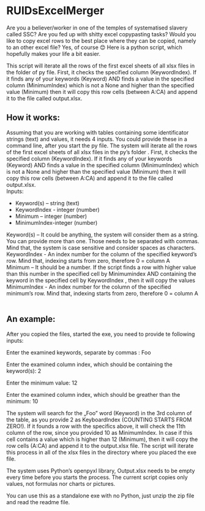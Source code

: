 # RUIDsExcelMerger
Are you a believer/worker in one of the temples of systematised slavery called SSC? Are you fed up with shitty excel copypasting tasks? Would you like to copy excel rows to the best place where they can be copied, namely to an other excel file?
Yes, of course 😊 
Here is a python script, which hopefully makes your life a bit easier. 

This script will iterate all the rows of the first excel sheets of all xlsx files in the folder of py file. First, it checks the specified column (KeywordIndex). If it finds any of your keywords (Keyword) AND finds a value in the specified column (MinimumIndex) which is not a None and higher than the specified value (Minimum)  then it will copy this row cells (between A:CA) and append it to the file called output.xlsx.  

## How it works: 
Assuming that you are working with tables containing some identificator strings (text) and values, it needs 4 inputs. You could provide these in a command line, after you start the py file. 
The system will iterate all the rows of the first excel sheets of all xlsx files in the py’s folder . First, it checks the specified column (KeywordIndex). If it finds any of your keywords (Keyword) AND finds a value in the specified column (MinimumIndex) which is not a None and higher than the specified value (Minimum)  then it will copy this row cells (between A:CA) and append it to the file called output.xlsx.  
Inputs: 
-	Keyword(s) – string (text)
-	KeywordIndex  - integer (number) 
-	Minimum – integer  (number)
-	MinimumIndex-integer  (number)

Keyword(s) – It could be anything, the system will consider them as a string. You can provide more than one. Those needs to be separated with commas. Mind that, the system is case sensitive and consider spaces as characters. 
KeywordIndex  - An index number for the column of the specified keyword’s row. Mind that, indexing starts from zero, therefore 0 = column A  
Minimum – It should be a number. If the script finds a row with higher value than this number in the specified cell by Minimumindex AND containing the keyword in the specified cell by KeywordIndex , then it will copy the values
MinimumIndex - An index number for the column of the specified minimum’s row. Mind that, indexing starts from zero, therefore 0 = column A  
 
## An example: 

After you copied the files, started the exe, you need to provide te following inputs:


Enter the examined keywords, separate by commas : Foo   

Enter the examined column index, which should be containing the keyword(s): 2

Enter the minimum value: 12

Enter the examined column index, which should be greather than the minimum: 10

The system will search for the „Foo” word (Keyword) in the 3rd column of the table, as you provide 2 as KeyboardIndex (COUNTING STARTS FROM ZERO!). If it founds a row with the specifics above, it will check the 11th column of the row, since you provided 10 as MinimumIndex. In case if this cell contains a value which is higher than 12 (Minimum), then it will copy the row cells (A:CA) and append it to the output.xlsx file. The script will iterate this process in all of the xlsx files in the directory where you placed the exe file. 

The system uses Python’s openpyxl library,
Output.xlsx needs to be empty every time before you starts the process. 
The current script copies only values, not formulas nor charts or pictures. 

You can use this as a standalone exe with no Python, just unzip the zip file and read the readme file. 

